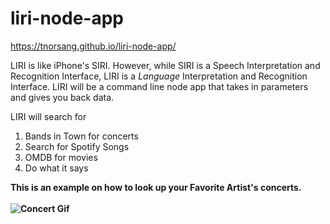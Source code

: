 # liri-node-app
https://tnorsang.github.io/liri-node-app/

LIRI is like iPhone's SIRI. However, while SIRI is a Speech Interpretation and Recognition Interface, LIRI is a _Language_ Interpretation and Recognition Interface. LIRI will be a command line node app that takes in parameters and gives you back data.

LIRI will search for 
1) Bands in Town for concerts
2) Search for Spotify Songs
3) OMDB for movies
4) Do what it says 

<b> This is an example on how to look up your Favorite Artist's concerts. <br><br>
<img src="https://media.giphy.com/media/9u4PAtVkBHgLCe7uWU/giphy.gif" alt="Concert Gif" style="border: line;">




